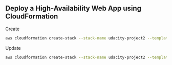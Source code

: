 ## Deploy a High-Availability Web App using CloudFormation


Create
```bash
aws cloudformation create-stack --stack-name udacity-project2 --template-body file://script/project-starter.yml  --parameters file://script/server-parameters.json --region=us-east-1 
```

Update
```bash
aws cloudformation create-stack --stack-name udacity-project2 --template-body file://script/project-starter.yml  --parameters file://script/server-parameters.json --region=us-east-1 
```
